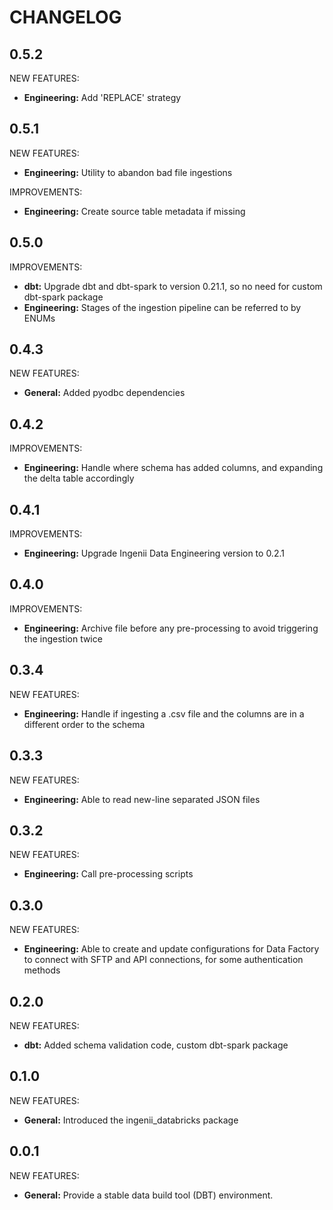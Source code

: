 # CHANGELOG

## 0.5.2

NEW FEATURES:
- **Engineering:** Add 'REPLACE' strategy

## 0.5.1

NEW FEATURES:
- **Engineering:** Utility to abandon bad file ingestions

IMPROVEMENTS:
- **Engineering:** Create source table metadata if missing

## 0.5.0

IMPROVEMENTS:
- **dbt:** Upgrade dbt and dbt-spark to version 0.21.1, so no need for custom dbt-spark package
- **Engineering:** Stages of the ingestion pipeline can be referred to by ENUMs

## 0.4.3

NEW FEATURES:
- **General:** Added pyodbc dependencies

## 0.4.2

IMPROVEMENTS:
- **Engineering:** Handle where schema has added columns, and expanding the delta table accordingly

## 0.4.1

IMPROVEMENTS:
- **Engineering:** Upgrade Ingenii Data Engineering version to 0.2.1

## 0.4.0

IMPROVEMENTS:
- **Engineering:** Archive file before any pre-processing to avoid triggering the ingestion twice

## 0.3.4

NEW FEATURES:
- **Engineering:** Handle if ingesting a .csv file and the columns are in a different order to the schema

## 0.3.3

NEW FEATURES:
- **Engineering:** Able to read new-line separated JSON files

## 0.3.2

NEW FEATURES:
- **Engineering:** Call pre-processing scripts

## 0.3.0

NEW FEATURES:
- **Engineering:** Able to create and update configurations for Data Factory to connect with SFTP and API connections, for some authentication methods

## 0.2.0

NEW FEATURES:
- **dbt:** Added schema validation code, custom dbt-spark package

## 0.1.0

NEW FEATURES:
- **General:** Introduced the ingenii_databricks package

## 0.0.1

NEW FEATURES:
- **General:** Provide a stable data build tool (DBT) environment.
